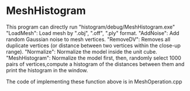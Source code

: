 MeshHistogram
=============
This program can directly run "histogram/debug/MeshHistogram.exe"
"LoadMesh": Load mesh by ".obj", ".off", ".ply" format.
"AddNoise": Add random Gaussian noise to mesh vertices.
"RemoveDV": Removes all duplicate vertices (or distance between two vertices within the close-up range).
"Normalize": Normalize the model inside the unit cube.
"MeshHistogram": Normalize the model first, then, randomly select 1000 pairs of vertices,compute a histogram of the distances between them and  print the histogram in the window.

The code of implementing these function above is in MeshOperation.cpp
